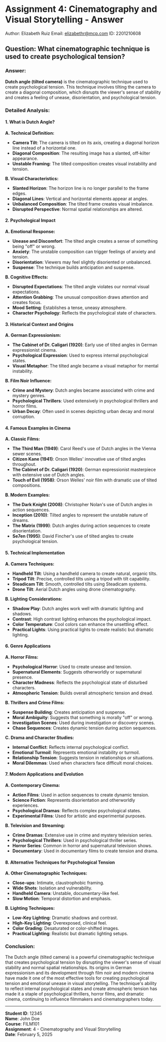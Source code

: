# Assignment 4: Cinematography and Visual Storytelling - Answer


Author: Elizabeth Ruiz
Email: elizabethr@mcp.com
ID: 2201210608

## Question: What cinematographic technique is used to create psychological tension?

### Answer:

**Dutch angle (tilted camera)** is the cinematographic technique used to create psychological tension. This technique involves tilting the camera to create a diagonal composition, which disrupts the viewer's sense of stability and creates a feeling of unease, disorientation, and psychological tension.

### Detailed Analysis:

#### 1. What is Dutch Angle?

**A. Technical Definition:**
- **Camera Tilt**: The camera is tilted on its axis, creating a diagonal horizon line instead of a horizontal one.
- **Diagonal Composition**: The resulting image has a slanted, off-kilter appearance.
- **Unstable Framing**: The tilted composition creates visual instability and tension.

**B. Visual Characteristics:**
- **Slanted Horizon**: The horizon line is no longer parallel to the frame edges.
- **Diagonal Lines**: Vertical and horizontal elements appear at angles.
- **Unbalanced Composition**: The tilted frame creates visual imbalance.
- **Disrupted Perspective**: Normal spatial relationships are altered.

#### 2. Psychological Impact

**A. Emotional Response:**
- **Unease and Discomfort**: The tilted angle creates a sense of something being "off" or wrong.
- **Anxiety**: The unstable composition can trigger feelings of anxiety and tension.
- **Disorientation**: Viewers may feel slightly disoriented or unbalanced.
- **Suspense**: The technique builds anticipation and suspense.

**B. Cognitive Effects:**
- **Disrupted Expectations**: The tilted angle violates our normal visual expectations.
- **Attention Grabbing**: The unusual composition draws attention and creates focus.
- **Mood Setting**: Establishes a tense, uneasy atmosphere.
- **Character Psychology**: Reflects the psychological state of characters.

#### 3. Historical Context and Origins

**A. German Expressionism:**
- **The Cabinet of Dr. Caligari (1920)**: Early use of tilted angles in German expressionist cinema.
- **Psychological Expression**: Used to express internal psychological states.
- **Visual Metaphor**: The tilted angle became a visual metaphor for mental instability.

**B. Film Noir Influence:**
- **Crime and Mystery**: Dutch angles became associated with crime and mystery genres.
- **Psychological Thrillers**: Used extensively in psychological thrillers and horror films.
- **Urban Decay**: Often used in scenes depicting urban decay and moral corruption.

#### 4. Famous Examples in Cinema

**A. Classic Films:**
- **The Third Man (1949)**: Carol Reed's use of Dutch angles in the Vienna sewer scenes.
- **Citizen Kane (1941)**: Orson Welles' innovative use of tilted angles throughout.
- **The Cabinet of Dr. Caligari (1920)**: German expressionist masterpiece with extensive use of Dutch angles.
- **Touch of Evil (1958)**: Orson Welles' noir film with dramatic use of tilted compositions.

**B. Modern Examples:**
- **The Dark Knight (2008)**: Christopher Nolan's use of Dutch angles in action sequences.
- **Inception (2010)**: Tilted angles to represent the unstable nature of dreams.
- **The Matrix (1999)**: Dutch angles during action sequences to create disorientation.
- **Se7en (1995)**: David Fincher's use of tilted angles to create psychological tension.

#### 5. Technical Implementation

**A. Camera Techniques:**
- **Handheld Tilt**: Using a handheld camera to create natural, organic tilts.
- **Tripod Tilt**: Precise, controlled tilts using a tripod with tilt capability.
- **Steadicam Tilt**: Smooth, controlled tilts using Steadicam systems.
- **Drone Tilt**: Aerial Dutch angles using drone cinematography.

**B. Lighting Considerations:**
- **Shadow Play**: Dutch angles work well with dramatic lighting and shadows.
- **Contrast**: High contrast lighting enhances the psychological impact.
- **Color Temperature**: Cool colors can enhance the unsettling effect.
- **Practical Lights**: Using practical lights to create realistic but dramatic lighting.

#### 6. Genre Applications

**A. Horror Films:**
- **Psychological Horror**: Used to create unease and tension.
- **Supernatural Elements**: Suggests otherworldly or supernatural presence.
- **Character Madness**: Reflects the psychological state of disturbed characters.
- **Atmospheric Tension**: Builds overall atmospheric tension and dread.

**B. Thrillers and Crime Films:**
- **Suspense Building**: Creates anticipation and suspense.
- **Moral Ambiguity**: Suggests that something is morally "off" or wrong.
- **Investigation Scenes**: Used during investigation or discovery scenes.
- **Chase Sequences**: Creates dynamic tension during action sequences.

**C. Drama and Character Studies:**
- **Internal Conflict**: Reflects internal psychological conflict.
- **Emotional Turmoil**: Represents emotional instability or turmoil.
- **Relationship Tension**: Suggests tension in relationships or situations.
- **Moral Dilemmas**: Used when characters face difficult moral choices.

#### 7. Modern Applications and Evolution

**A. Contemporary Cinema:**
- **Action Films**: Used in action sequences to create dynamic tension.
- **Science Fiction**: Represents disorientation and otherworldly experiences.
- **Psychological Dramas**: Reflects complex psychological states.
- **Experimental Films**: Used for artistic and experimental purposes.

**B. Television and Streaming:**
- **Crime Dramas**: Extensive use in crime and mystery television series.
- **Psychological Thrillers**: Used in psychological thriller series.
- **Horror Series**: Common in horror and supernatural television shows.
- **Documentary**: Used in documentary films to create tension and drama.

#### 8. Alternative Techniques for Psychological Tension

**A. Other Cinematographic Techniques:**
- **Close-ups**: Intimate, claustrophobic framing.
- **Wide Shots**: Isolation and vulnerability.
- **Handheld Camera**: Unstable, documentary-like feel.
- **Slow Motion**: Temporal distortion and emphasis.

**B. Lighting Techniques:**
- **Low-Key Lighting**: Dramatic shadows and contrast.
- **High-Key Lighting**: Overexposed, clinical feel.
- **Color Grading**: Desaturated or color-shifted images.
- **Practical Lighting**: Realistic but dramatic lighting setups.

### Conclusion:

The Dutch angle (tilted camera) is a powerful cinematographic technique that creates psychological tension by disrupting the viewer's sense of visual stability and normal spatial relationships. Its origins in German expressionism and its development through film noir and modern cinema have made it one of the most effective tools for creating psychological tension and emotional unease in visual storytelling. The technique's ability to reflect internal psychological states and create atmospheric tension has made it a staple of psychological thrillers, horror films, and dramatic cinema, continuing to influence filmmakers and cinematographers today.

---

**Student ID**: 12345  
**Name**: John Doe  
**Course**: FILM101  
**Assignment**: 4 - Cinematography and Visual Storytelling  
**Date**: February 5, 2025
